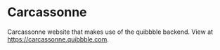 # Carcassonne

Carcassonne website that makes use of the quibbble backend. View at https://carcassonne.quibbble.com.
